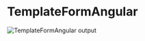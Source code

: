 # TemplateFormAngular
![TemplateFormAngular output](https://user-images.githubusercontent.com/79982684/114025083-98d35580-9829-11eb-97d3-4e6f66367a3c.PNG)

